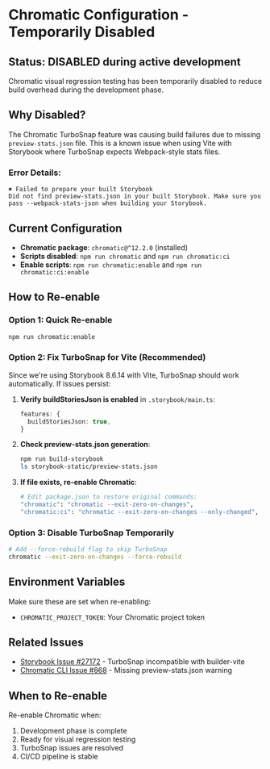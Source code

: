 # Chromatic Configuration - Temporarily Disabled

## Status: DISABLED during active development

Chromatic visual regression testing has been temporarily disabled to reduce build overhead during the development phase.

## Why Disabled?

The Chromatic TurboSnap feature was causing build failures due to missing `preview-stats.json` file. This is a known issue when using Vite with Storybook where TurboSnap expects Webpack-style stats files.

### Error Details:
```
✖ Failed to prepare your built Storybook
Did not find preview-stats.json in your built Storybook. Make sure you pass --webpack-stats-json when building your Storybook.
```

## Current Configuration

- **Chromatic package**: `chromatic@^12.2.0` (installed)
- **Scripts disabled**: `npm run chromatic` and `npm run chromatic:ci` 
- **Enable scripts**: `npm run chromatic:enable` and `npm run chromatic:ci:enable`

## How to Re-enable

### Option 1: Quick Re-enable
```bash
npm run chromatic:enable
```

### Option 2: Fix TurboSnap for Vite (Recommended)

Since we're using Storybook 8.6.14 with Vite, TurboSnap should work automatically. If issues persist:

1. **Verify buildStoriesJson is enabled** in `.storybook/main.ts`:
   ```typescript
   features: {
     buildStoriesJson: true,
   }
   ```

2. **Check preview-stats.json generation**:
   ```bash
   npm run build-storybook
   ls storybook-static/preview-stats.json
   ```

3. **If file exists, re-enable Chromatic**:
   ```bash
   # Edit package.json to restore original commands:
   "chromatic": "chromatic --exit-zero-on-changes",
   "chromatic:ci": "chromatic --exit-zero-on-changes --only-changed",
   ```

### Option 3: Disable TurboSnap Temporarily
```bash
# Add --force-rebuild flag to skip TurboSnap
chromatic --exit-zero-on-changes --force-rebuild
```

## Environment Variables

Make sure these are set when re-enabling:
- `CHROMATIC_PROJECT_TOKEN`: Your Chromatic project token

## Related Issues
- [Storybook Issue #27172](https://github.com/storybookjs/storybook/issues/27172) - TurboSnap incompatible with builder-vite
- [Chromatic CLI Issue #868](https://github.com/chromaui/chromatic-cli/issues/868) - Missing preview-stats.json warning

## When to Re-enable

Re-enable Chromatic when:
1. Development phase is complete
2. Ready for visual regression testing
3. TurboSnap issues are resolved
4. CI/CD pipeline is stable